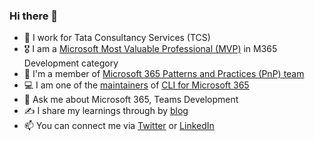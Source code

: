 ### Hi there 👋

- 🏦 I work for Tata Consultancy Services (TCS)
- 🎖 I am a [Microsoft Most Valuable Professional (MVP)](https://mvp.microsoft.com/en-us/PublicProfile/5004715) in M365 Development category
- 👯 I'm a member of [Microsoft 365 Patterns and Practices (PnP) team](https://pnp.github.io/#team)
- 💻 I am one of the [maintainers](https://pnp.github.io/cli-microsoft365/about/team/#maintainers) of [CLI for Microsoft 365](https://pnp.github.io/cli-microsoft365/)
- 💬 Ask me about Microsoft 365, Teams Development
- ✍ I share my learnings through by [blog](https://arjunumenon.com/)
- 📫 You can connect me via [Twitter](https://twitter.com/arjunumenon) or [LinkedIn](https://in.linkedin.com/in/arjunumenon)